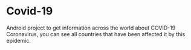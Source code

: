 # Covid-19
Android project to get information across the world about COVID-19 Coronavirus, you can see all countries that have been affected it by this epidemic.




